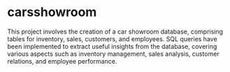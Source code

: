 # carsshowroom
This project involves the creation of a car showroom database, comprising tables for inventory, sales, customers, and employees. SQL queries have been implemented to extract useful insights from the database, covering various aspects such as inventory management, sales analysis, customer relations, and employee performance.
